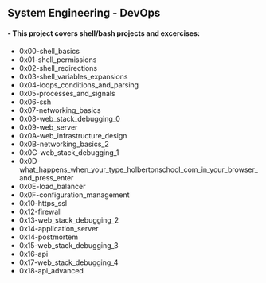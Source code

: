 ## System Engineering - DevOps

#### - This project covers shell/bash projects and excercises:

- 0x00-shell_basics
- 0x01-shell_permissions
- 0x02-shell_redirections
- 0x03-shell_variables_expansions
- 0x04-loops_conditions_and_parsing
- 0x05-processes_and_signals
- 0x06-ssh
- 0x07-networking_basics
- 0x08-web_stack_debugging_0
- 0x09-web_server
- 0x0A-web_infrastructure_design
- 0x0B-networking_basics_2
- 0x0C-web_stack_debugging_1
- 0x0D-what_happens_when_your_type_holbertonschool_com_in_your_browser_and_press_enter
- 0x0E-load_balancer
- 0x0F-configuration_management
- 0x10-https_ssl
- 0x12-firewall
- 0x13-web_stack_debugging_2
- 0x14-application_server
- 0x14-postmortem
- 0x15-web_stack_debugging_3
- 0x16-api
- 0x17-web_stack_debugging_4
- 0x18-api_advanced
